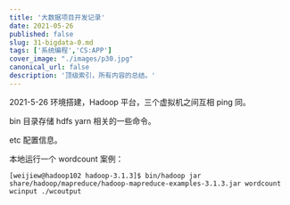 ```yaml
---
title: '大数据项目开发记录'
date: 2021-05-26
published: false
slug: 31-bigdata-0.md
tags: ['系统编程','CS:APP']
cover_image: "./images/p30.jpg"
canonical_url: false
description: '顶级索引，所有内容的总结。'
---
```


2021-5-26 环境搭建，Hadoop 平台，三个虚拟机之间互相 ping 同。


bin 目录存储 hdfs yarn 相关的一些命令。

etc 配置信息。

本地运行一个 wordcount 案例：

`[weijiew@hadoop102 hadoop-3.1.3]$ bin/hadoop jar share/hadoop/mapreduce/hadoop-mapreduce-examples-3.1.3.jar wordcount wcinput ./wcoutput`

